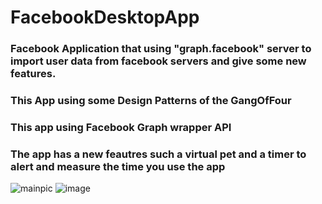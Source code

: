 # FacebookDesktopApp

### Facebook Application that using "graph.facebook" server to import user data from facebook servers and give some new features.
### This App using some Design Patterns of the GangOfFour
### This app using Facebook Graph wrapper API
### The app has a new feautres such a virtual pet and a timer to alert and measure the time you use the app 
![mainpic](https://user-images.githubusercontent.com/85076725/183270007-6f816832-aa70-411a-ac14-1f59829e5d7f.JPG)
![image](https://user-images.githubusercontent.com/85076725/183270032-e338a64f-f582-4ed6-aa03-72709428146e.png)
